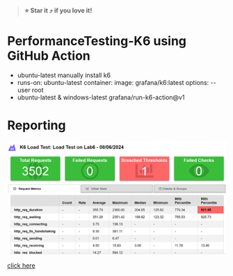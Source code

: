 > **:star: Star it :arrow_heading_up: if you love it!**

# PerformanceTesting-K6 using GitHub Action

 - ubuntu-latest manually install k6
 - runs-on: ubuntu-latest
    container:
      image: grafana/k6:latest
      options: --user root
- ubuntu-latest & windows-latest
    grafana/run-k6-action@v1


# Reporting

![App Screenshot](/report/thresholds.png)

[click here](https://htmlpreview.github.io/?https://lab6-us.workplace.datto.com/filelink/1f-173d5d9-8be16c651a-2)

